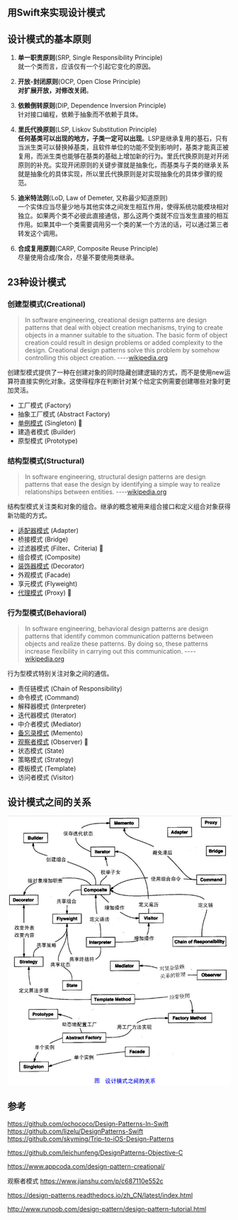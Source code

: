 用Swift来实现设计模式
-----------------


## 设计模式的基本原则

1. **单一职责原则**(SRP, Single Responsibility Principle)  
	就一个类而言，应该仅有一个引起它变化的原因。

2. **开放-封闭原则**(OCP, Open Close Principle)  
	**对扩展开放，对修改关闭**。

3. **依赖倒转原则**(DIP, Dependence Inversion Principle)  
	针对接口编程，依赖于抽象而不依赖于具体。

4. **里氏代换原则**(LSP, Liskov Substitution Principle)  
	**任何基类可以出现的地方，子类一定可以出现**。LSP是继承复用的基石，只有当派生类可以替换掉基类，且软件单位的功能不受到影响时，基类才能真正被复用，而派生类也能够在基类的基础上增加新的行为。里氏代换原则是对开闭原则的补充。实现开闭原则的关键步骤就是抽象化，而基类与子类的继承关系就是抽象化的具体实现，所以里氏代换原则是对实现抽象化的具体步骤的规范。

5. **迪米特法则**(LoD, Law of Demeter, 又称最少知道原则)  
	一个实体应当尽量少地与其他实体之间发生相互作用，使得系统功能模块相对独立。如果两个类不必彼此直接通信，那么这两个类就不应当发生直接的相互作用。如果其中一个类需要调用另一个类的某一个方法的话，可以通过第三者转发这个调用。

6. **合成复用原则**(CARP, Composite Reuse Principle)  
	尽量使用合成/聚合，尽量不要使用类继承。



## 23种设计模式

### 创建型模式(Creational)

> In software engineering, creational design patterns are design patterns that deal with object creation mechanisms, trying to create objects in a manner suitable to the situation. The basic form of object creation could result in design problems or added complexity to the design. Creational design patterns solve this problem by somehow controlling this object creation.		----[wikipedia.org](http://en.wikipedia.org/wiki/Creational_pattern)

创建型模式提供了一种在创建对象的同时隐藏创建逻辑的方式，而不是使用new运算符直接实例化对象。这使得程序在判断针对某个给定实例需要创建哪些对象时更加灵活。

- 工厂模式 (Factory)
- 抽象工厂模式 (Abstract Factory)
- [单例模式](Creational/Singleton/Singleton.md) (Singleton)		🍎
- 建造者模式 (Builder)
- 原型模式 (Prototype)


### 结构型模式(Structural)

> In software engineering, structural design patterns are design patterns that ease the design by identifying a simple way to realize relationships between entities.  	----[wikipedia.org](http://en.wikipedia.org/wiki/Structural_pattern)

结构型模式关注类和对象的组合。继承的概念被用来组合接口和定义组合对象获得新功能的方式。


- [适配器模式](Structural/Adapter/Adapter.md) (Adapter)
- 桥接模式 (Bridge)
- 过滤器模式 (Filter、Criteria)  🤔
- 组合模式 (Composite)
- [装饰器模式](Structural/Decorator/Decorator.md) (Decorator)
- 外观模式 (Facade)
- 享元模式 (Flyweight)
- [代理模式](Structural/Proxy/Proxy.md) (Proxy)		🍎


### 行为型模式(Behavioral)

> In software engineering, behavioral design patterns are design patterns that identify common communication patterns between objects and realize these patterns. By doing so, these patterns increase flexibility in carrying out this communication.  	----[wikipedia.org](http://en.wikipedia.org/wiki/Behavioral_pattern)

行为型模式特别关注对象之间的通信。


- 责任链模式 (Chain of Responsibility)
- 命令模式 (Command)			
- 解释器模式 (Interpreter)
- 迭代器模式 (Iterator)
- 中介者模式 (Mediator)
- [备忘录模式](Behavioral/Memento/Memento.md) (Memento)
- [观察者模式](Behavioral/Observer/Observer.md) (Observer)			🍎
- 状态模式 (State)
- 策略模式 (Strategy)
- 模板模式 (Template)
- 访问者模式 (Visitor)


## 设计模式之间的关系

![设计模式之间的关系](the-relationship-between-design-patterns.jpg)


## 参考
https://github.com/ochococo/Design-Patterns-In-Swift
https://github.com/lizelu/DesignPatterns-Swift
https://github.com/skyming/Trip-to-iOS-Design-Patterns

https://github.com/leichunfeng/DesignPatterns-Objective-C

https://www.appcoda.com/design-pattern-creational/


观察者模式  https://www.jianshu.com/p/c687110e552c

https://design-patterns.readthedocs.io/zh_CN/latest/index.html

http://www.runoob.com/design-pattern/design-pattern-tutorial.html